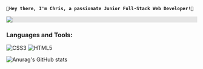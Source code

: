 **`👋Hey there, I'm Chris, a passionate Junior Full-Stack Web Developer!🚀`**


   <img style="display: block; user-select: none; margin: auto; background-color: rgb(230, 230, 230); --darkreader-inline-bgcolor:#26292b;" src="https://res.cloudinary.com/practicaldev/image/fetch/s--R5KgC1bh--/c_limit%2Cf_auto%2Cfl_progressive%2Cq_66%2Cw_880/https://dev-to-uploads.s3.amazonaws.com/i/oi2rwsde00xo9ou6jwsl.gif" data-darkreader-inline-bgcolor="">


<h3 align="left">Languages and Tools:</h3>

![CSS3](https://img.shields.io/badge/css3-%231572B6.svg?style=for-the-badge&logo=css3&logoColor=white)
![HTML5](https://img.shields.io/badge/html5-%23E34F26.svg?style=for-the-badge&logo=html5&logoColor=white)

![Anurag's GitHub stats](https://github-readme-stats.vercel.app/api?username=xbringitback&show_icons=true&theme=transparent)

